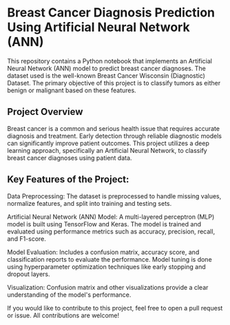 # Breast Cancer Diagnosis Prediction Using Artificial Neural Network (ANN)

This repository contains a Python notebook that implements an Artificial Neural Network (ANN) model to predict breast cancer diagnoses. The dataset used is the well-known Breast Cancer Wisconsin (Diagnostic) Dataset. The primary objective of this project is to classify tumors as either benign or malignant based on these features.

## Project Overview

Breast cancer is a common and serious health issue that requires accurate diagnosis and treatment. Early detection through reliable diagnostic models can significantly improve patient outcomes. This project utilizes a deep learning approach, specifically an Artificial Neural Network, to classify breast cancer diagnoses using patient data.

## Key Features of the Project:

Data Preprocessing:
The dataset is preprocessed to handle missing values, normalize features, and split into training and testing sets.

Artificial Neural Network (ANN) Model:
A multi-layered perceptron (MLP) model is built using TensorFlow and Keras.
The model is trained and evaluated using performance metrics such as accuracy, precision, recall, and F1-score.

Model Evaluation:
Includes a confusion matrix, accuracy score, and classification reports to evaluate the performance.
Model tuning is done using hyperparameter optimization techniques like early stopping and dropout layers.

Visualization:
Confusion matrix and other visualizations provide a clear understanding of the model's performance.




If you would like to contribute to this project, feel free to open a pull request or issue. All contributions are welcome!
